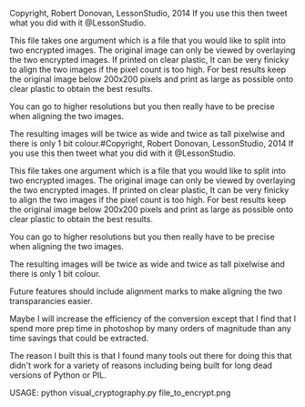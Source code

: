 Copyright, Robert Donovan, LessonStudio, 2014
If you use this then tweet what you did with it @LessonStudio.

This file takes one argument which is a file that you would like to split into two encrypted images.
The original image can only be viewed by overlaying the two encrypted images.
If printed on clear plastic, It can be very finicky to align the two images if the pixel count is too high.
For best results keep the original image below 200x200 pixels and print as large as possible onto clear plastic to obtain the best results.

You can go to higher resolutions but you then really have to be precise when aligning the two images.

The resulting images will be twice as wide and twice as tall pixelwise and there is only 1 bit colour.#Copyright, Robert Donovan, LessonStudio, 2014
If you use this then tweet what you did with it @LessonStudio.

This file takes one argument which is a file that you would like to split into two encrypted images.
The original image can only be viewed by overlaying the two encrypted images.
If printed on clear plastic, It can be very finicky to align the two images if the pixel count is too high.
For best results keep the original image below 200x200 pixels and print as large as possible onto clear plastic to obtain the best results.

You can go to higher resolutions but you then really have to be precise when aligning the two images.

The resulting images will be twice as wide and twice as tall pixelwise and there is only 1 bit colour.

Future features should include alignment marks to make aligning the two transparancies easier.

Maybe I will increase the efficiency of the conversion except that I find that I spend more prep time in photoshop by many orders of magnitude than any time savings that could be extracted.

The reason I built this is that I found many tools out there for doing this that didn't work for a variety of reasons including being built for long dead versions of Python or PIL.

USAGE: python visual_cryptography.py file_to_encrypt.png
